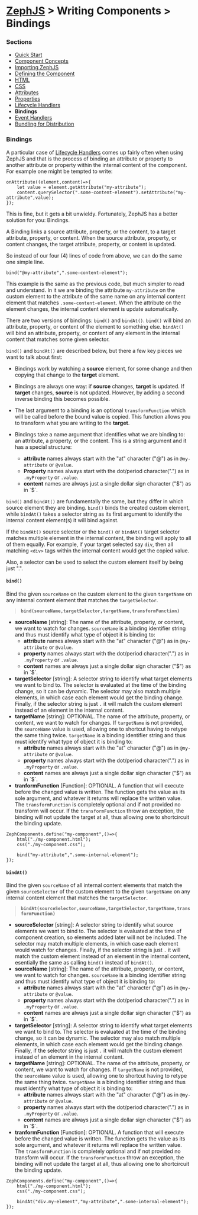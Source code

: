 # [ZephJS](../README.md) > Writing Components > Bindings

### Sections

- [Quick Start](./ComponentQuickStart.md)
- [Component Concepts](./ComponentConcepts.md)
- [Importing ZephJS](./ComponentImporting.md)
- [Defining the Component](./ComponentDefinition.md)
- [HTML](./ComponentMarkup.md)
- [CSS](./ComponentStyling.md)
- [Attributes](./ComponentAttributes.md)
- [Properties](./ComponentProperties.md)
- [Lifecycle Handlers](./ComponentLifecycleHandlers.md)
- **Bindings**
- [Event Handlers](./ComponentEvents.md)
- [Bundling for Distribution](./docs/ComponentBundling.md)

### Bindings

A particular case of [Lifecycle Handlers](./ComponentLifecycleHandlers.md) comes up fairly often when using ZephJS and that is the process of binding an attribute or property to another attribute or property within the internal content of the component.  For example one might be tempted to write:

```
onAttribute((element,content)=>{
	let value = element.getAttribute("my-attribute");
	content.querySelector(".some-content-element").setAttribute("my-attribute",value);
});
```

This is fine, but it gets a bit unwieldy.  Fortunately, ZephJS has a better solution for you: Bindings.

A Binding links a source attribute, property, or the content, to a target attribute, property, or content.  When the source attribute, property, or content changes, the target attribute, property, or content is updated.

So instead of our four (4) lines of code from above, we can do the same one simple line.

```
bind("@my-attribute",".some-content-element");
```

This example is the same as the previous code, but much simpler to read and understand.  In it we are binding the attribute `my-attribute` on the custom element to the attribute of the same name on any internal content element that matches `.some-content-element`. When the attribute on the element changes, the internal content element is update automatically.

There are two versions of bindings: `bind()` and `bindAt()`.  `bind()` will bind an attribute, property, or content of the element to something else. `bindAt()` will bind an attribute, property, or content of any element in the internal content that matches some given selector.

`bind()` and `bindAt()` are described below, but there a few key pieces we want to talk about first:

 - Bindings work by watching a **source** element, for some change and then copying that change to the **target** element.

 - Bindings are always one way: if **source** changes, **target** is updated.  If **target** changes, **source** is not updated. However, by adding a second inverse binding this becomes possible.

 - The last argument to a binding is an optional `transformFunction` which will be called before the bound value is copied. This function allows you to transform what you are writing to the **target**.

 - Bindings take a name argument that identifies what we are binding to: an attribute, a property, or the content.  This is a string argument and it has a special structure:
	 - **attribute** names always start with the "at" character ("@") as in `@my-attribute` or `@value`.
	 - **Property** names always start with the dot/period character(".") as in `.myProperty` or `.value`.
	 - **content** names are always just a single dollar sign character ("$") as in `$`.

`bind()` and `bindAt()` are fundamentally the same, but they differ in which source element they are binding.  `bind()` binds the created custom element, while `bindAt()` takes a selector string as its first argument to identify the internal content element(s) it will bind against.

If the `bindAt()` source selector or the `bind()` or `bindAt()` target selector matches multiple element in the internal content, the binding will apply to all of them equally.  For example, if your target selected say `div`, then all matching `<div>` tags within the internal content would get the copied value.

Also, a selector can be used to select the custom element itself by being just ".".

#### `bind()`

Bind the given `sourceName` on the custom element to the given `targetName` on any internal content element that matches the `targetSelector`.

> **`bind(sourceName,targetSelector,targetName,transformFunction)`**
 - **sourceName** [string]: The name of the attribute, property, or content, we want to watch for changes.  `sourceName` is a binding identifier string and thus must identify what type of object it is binding to:
	 - **attribute** names always start with the "at" character ("@") as in `@my-attribute` or `@value`.
	 - **property** names always start with the dot/period character(".") as in `.myProperty` or `.value`.
	 - **content** names are always just a single dollar sign character ("$") as in `$`.
 - **targetSelector** [string]: A selector string to identify what target elements we want to bind to. The selector is evaluated at the time of the binding change, so it can be dynamic. The selector may also match multiple elements, in which case each element would get the binding change.  Finally, if the selector string is just `.` it will match the custom element instead of an element in the internal content.
 - **targetName** [string]: OPTIONAL. The name of the attribute, property, or content, we want to watch for changes.  If `targetName` is not provided, the `sourceName` value is used, allowing one to shortcut having to retype the same thing twice.  `targetName` is a binding identifier string and thus must identify what type of object it is binding to:
	 - **attribute** names always start with the "at" character ("@") as in `@my-attribute` or `@value`.
	 - **property** names always start with the dot/period character(".") as in `.myProperty` or `.value`.
	 - **content** names are always just a single dollar sign character ("$") as in `$`.
 - **tranformFunction** [Function]: OPTIONAL. A function that will execute before the changed value is written. The function gets the value as its sole argument, and whatever it returns will replace the written value.  The `transformFunction` is completely optional and if not provided no transform will occur.  If the `transformFunction` throw an exception, the binding will not update the target at all, thus allowing one to shortcircuit the binding update.

```
ZephComponents.define("my-component",()=>{
	html("./my-component.html");
	css("./my-component.css");

	bind("my-attribute",".some-internal-element");
});
```

#### `bindAt()`

Bind the given `sourceName` of all internal content elements that match the given `sourceSelector` of the custom element to the given `targetName` on any internal content element that matches the `targetSelector`.

> **`bindAt(sourceSelector,sourceName,targetSelector,targetName,transformFunction)`**
 - **sourceSelector** [string]: A selector string to identify what source elements we want to bind to. The selector is evaluated at the time of component creation, so elements added later will not be included. The selector may match multiple elements, in which case each element would watch for changes.  Finally, if the selector string is just `.` it will match the custom element instead of an element in the internal content, esentially the same as calling `bind()` instead of `bindAt()`.
 - **sourceName** [string]: The name of the attribute, property, or content, we want to watch for changes.  `sourceName` is a binding identifier string and thus must identify what type of object it is binding to:
	 - **attribute** names always start with the "at" character ("@") as in `@my-attribute` or `@value`.
	 - **property** names always start with the dot/period character(".") as in `.myProperty` or `.value`.
	 - **content** names are always just a single dollar sign character ("$") as in `$`.
 - **targetSelector** [string]: A selector string to identify what target elements we want to bind to. The selector is evaluated at the time of the binding change, so it can be dynamic. The selector may also match multiple elements, in which case each element would get the binding change.  Finally, if the selector string is just `.` it will match the custom element instead of an element in the internal content.
 - **targetName** [string]: OPTIONAL. The name of the attribute, property, or content, we want to watch for changes.  If `targetName` is not provided, the `sourceName` value is used, allowing one to shortcut having to retype the same thing twice.  `targetName` is a binding identifier string and thus must identify what type of object it is binding to:
	 - **attribute** names always start with the "at" character ("@") as in `@my-attribute` or `@value`.
	 - **property** names always start with the dot/period character(".") as in `.myProperty` or `.value`.
	 - **content** names are always just a single dollar sign character ("$") as in `$`.
 - **tranformFunction** [Function]: OPTIONAL. A function that will execute before the changed value is written. The function gets the value as its sole argument, and whatever it returns will replace the written value.  The `transformFunction` is completely optional and if not provided no transform will occur.  If the `transformFunction` throw an exception, the binding will not update the target at all, thus allowing one to shortcircuit the binding update.

```
ZephComponents.define("my-component",()=>{
	html("./my-component.html");
	css("./my-component.css");

	bindAt("div.my-element","my-attribute",".some-internal-element");
});
```
